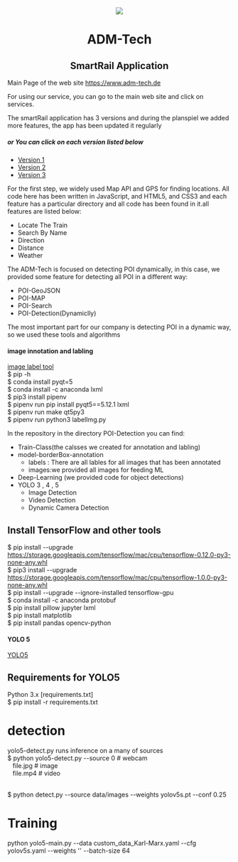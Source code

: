 <div align="center">
  <img src="https://www.adm-tech.de/images/logoadm.png">
</div>
<div align="center">
  <h1><strong>ADM-Tech</strong></h1>
  
  <h2>SmartRail Application</h2>
</div>

<div>
    Main Page of the web site <a href="https://www.adm-tech.de">https://www.adm-tech.de</a>
</div>
<div>
    
<p>For using our service, you can go to the main web site and click on services.</p>
<p>The smartRail application has 3 versions and during the planspiel we added more features,  the app has been updated it regularly</p>

<h5> or You can click on each version listed below</h5>
<ul>
    <li><a href="https://www.adm-tech.de/v1">Version 1</a></li>
    <li><a href="https://www.adm-tech.de/v2">Version 2</a></li>
    <li><a href="https://www.adm-tech.de/v3">Version 3</a></li>
</ul>
</div>
<div>
    <p>For the first step, we widely used Map API and GPS for finding locations. All code here has been written in JavaScript, and HTML5, and CSS3 and each feature has a particular directory and all code has been found in it.all features are listed below:</p>
    <ul>
    <li>Locate The Train</li>
    <li>Search By Name</li>
    <li>Direction</li>
    <li>Distance</li>
    <li>Weather</li>
</ul>
</div>
<div>
    <p>The ADM-Tech is focused on detecting POI dynamically, in this case, we provided some feature for detecting all POI in a different way:</p>
    <ul>
    <li>POI-GeoJSON</li>
    <li>POI-MAP</li>
    <li>POI-Search</li>
    <li>POI-Detection(Dynamiclly)</li>
    </ul>
</div>
<div>
    <p>The most important part for our company is detecting POI in a dynamic way, so we used these tools and algorithms</p>
    <h4>image innotation and labling</h4>
    <a href="https://github.com/tzutalin/labelImg">image label tool</a>
    <div>
    $ pip -h <br>
    $ conda install pyqt=5 <br>
    $ conda install -c anaconda lxml <br>
    $ pip3 install pipenv <br>
    $ pipenv run pip install pyqt5==5.12.1 lxml <br>
    $ pipenv run make qt5py3 <br>
    $ pipenv run python3 labelImg.py <br>
    </div>
    <p>In the repository in the directory POI-Detection you can find:</p>
    <ul>
    <li>Train-Class(the calsses we created for annotation and labling)</li>
    <li>model-borderBox-annotation
     <ul>
     <li>labels : There are all lables for all images that has been annotated</li>
     <li>images:we provided all images for feeding ML</li>
     </ul>
    </li>
    <li>Deep-Learning (we provided code for object detections)</li>
    <li>YOLO 3 , 4 , 5
    <ul>
     <li>Image Detection</li>
     <li>Video Detection</li>
     <li>Dynamic Camera Detection</li>
     </ul>
     </li>
    </ul>
</div>
<div>
    <h2>Install TensorFlow and other tools</h2>
  
$ pip install --upgrade https://storage.googleapis.com/tensorflow/mac/cpu/tensorflow-0.12.0-py3-none-any.whl <br>
$ pip3 install --upgrade https://storage.googleapis.com/tensorflow/mac/cpu/tensorflow-1.0.0-py3-none-any.whl <br>
$ pip install --upgrade --ignore-installed tensorflow-gpu <br>
$ conda install -c anaconda protobuf <br>
$ pip install pillow jupyter lxml <br>
$ pip install matplotlib <br>
$ pip install pandas opencv-python <br>
    
</div>

<div>
    
<h4>YOLO 5</h4>
<a href="https://github.com/ultralytics/yolov5">YOLO5</a>
<h2>Requirements for YOLO5</h2>

<p>Python 3.x  [requirements.txt] <br>
$ pip install -r requirements.txt
</p>

</div>

<div>
    
<h1>detection</h1>
<p>
yolo5-detect.py runs inference on a many of sources <br>
$ python yolo5-detect.py --source 0  # webcam <br>
               &nbsp;&nbsp;            file.jpg  # image <br>
               &nbsp;&nbsp;             file.mp4  # video 
</p>
<br>
$ python detect.py --source data/images --weights yolov5s.pt --conf 0.25                        

</div>

<div>
<h1>Training</h1>
                      
python yolo5-main.py --data custom_data_Karl-Marx.yaml --cfg yolov5s.yaml --weights '' --batch-size 64
</div>

